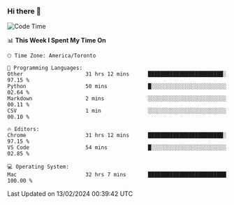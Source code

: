 ### Hi there 👋


<!--START_SECTION:waka-->
![Code Time](http://img.shields.io/badge/Code%20Time-1%2C680%20hrs%2051%20mins-blue)

📊 **This Week I Spent My Time On** 

```text
🕑︎ Time Zone: America/Toronto

💬 Programming Languages: 
Other                    31 hrs 12 mins      ████████████████████████░   97.15 % 
Python                   50 mins             █░░░░░░░░░░░░░░░░░░░░░░░░   02.64 % 
Markdown                 2 mins              ░░░░░░░░░░░░░░░░░░░░░░░░░   00.11 % 
CSV                      1 min               ░░░░░░░░░░░░░░░░░░░░░░░░░   00.10 % 

🔥 Editors: 
Chrome                   31 hrs 12 mins      ████████████████████████░   97.15 % 
VS Code                  54 mins             █░░░░░░░░░░░░░░░░░░░░░░░░   02.85 % 

💻 Operating System: 
Mac                      32 hrs 7 mins       █████████████████████████   100.00 % 
```


 Last Updated on 13/02/2024 00:39:42 UTC
<!--END_SECTION:waka-->

<!--
**SillyPasty/SillyPasty** is a ✨ _special_ ✨ repository because its `README.md` (this file) appears on your GitHub profile.

Here are some ideas to get you started:

- 🔭 I’m currently working on ...
- 🌱 I’m currently learning ...
- 👯 I’m looking to collaborate on ...
- 🤔 I’m looking for help with ...
- 💬 Ask me about ...
- 📫 How to reach me: ...
- 😄 Pronouns: ...
- ⚡ Fun fact: ...
-->


